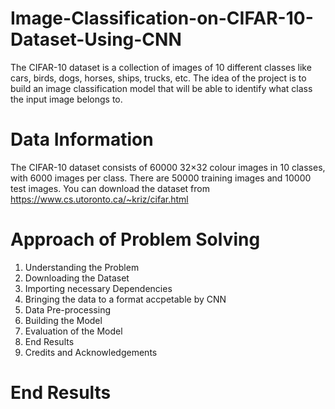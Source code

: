 # Image-Classification-on-CIFAR-10-Dataset-Using-CNN
The CIFAR-10 dataset is a collection of images of 10 different classes like cars, birds, dogs, horses, ships, trucks, etc. The idea of the project is to build an image classification model that will be able to identify what class the input image belongs to. 
# Data Information
The CIFAR-10 dataset consists of 60000 32×32 colour images in 10 classes, with 6000 images per class. There are 50000 training images and 10000 test images. You can download the dataset from https://www.cs.utoronto.ca/~kriz/cifar.html
# Approach of Problem Solving
1. Understanding the Problem  
2. Downloading the Dataset
3. Importing necessary Dependencies
4. Bringing the data to a format accpetable by CNN
5. Data Pre-processing
6. Building the Model
7. Evaluation of the Model
8. End Results
9. Credits and Acknowledgements
# End Results
